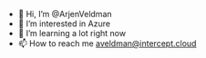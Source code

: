 - 👋 Hi, I’m @ArjenVeldman
- 👀 I’m interested in Azure
- 🌱 I’m learning a lot right now
- 📫 How to reach me aveldman@intercept.cloud

<!---
ArjenVeldman/ArjenVeldman is a ✨ special ✨ repository because its `README.md` (this file) appears on your GitHub profile.
You can click the Preview link to take a look at your changes.
--->
